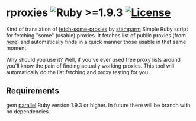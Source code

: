 rproxies ![Ruby >=1.9.3](https://img.shields.io/badge/Ruby-%3E%3D1.9.3-green.svg) [![License](https://img.shields.io/github/license/mashape/apistatus.svg)](https://github.com/SValkanov/rproxies/LICENSE.txt)
====

Kind of translation of [fetch-some-proxies](https://github.com/stamparm/fetch-some-proxies) by [stamparm](https://github.com/stamparm)
Simple Ruby script for fetching "some" (usable) proxies. It fetches list of public proxies (from [here](https://hidester.com)) and automatically finds in a quick manner those usable in that same moment.

Why should you use it? Well, if you've ever used free proxy lists around you'll know the pain of finding actually working proxies. This tool will automatically do the list fetching and proxy testing for you.



Requirements
----

gem [parallel](https://github.com/grosser/parallel)
Ruby version 1.9.3 or higher.
In future there will be branch with no dependencies.
